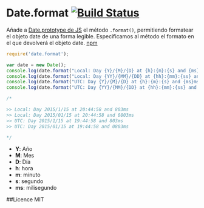 # Date.format [![Build Status](https://travis-ci.org/bifuer/Date.format.svg?branch=master)](https://travis-ci.org/bifuer/Date.format)
Añade a [Date.prototype de JS](https://developer.mozilla.org/en-US/docs/Web/JavaScript/Reference/Global_Objects/Date) el método `.format()`, permitiendo formatear el objeto date de una forma legible. 
Especificamos al método el formato en el que devolverá el objeto date.
[npm](https://www.npmjs.com/package/date.format)


```javascript
require('date.format');

var date = new Date();
console.log(date.format("Local: Day {Y}/{M}/{D} at {h}:{m}:{s} and {ms}ms"));
console.log(date.format("Local: Day {YY}/{MM}/{DD} at {hh}:{mm}:{ss} and {mss}ms"));
console.log(date.format("UTC: Day {Y}/{M}/{D} at {h}:{m}:{s} and {ms}ms",true));
console.log(date.format("UTC: Day {YY}/{MM}/{DD} at {hh}:{mm}:{ss} and {mss}ms",true));

/*

>> Local: Day 2015/1/15 at 20:44:58 and 803ms
>> Local: Day 2015/01/15 at 20:44:58 and 0803ms
>> UTC: Day 2015/1/15 at 19:44:58 and 803ms
>> UTC: Day 2015/01/15 at 19:44:58 and 0803ms

*/
```
+ **Y**: Año
+ **M**: Mes 
+ **D**: Día
+ **h**: hora
+ **m**: minuto
+ **s**: segundo
+ **ms**: milisegundo


##Licence
MIT
